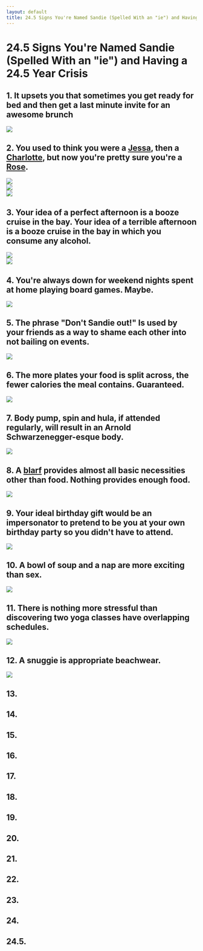 ```yaml
---
layout: default
title: 24.5 Signs You're Named Sandie (Spelled With an "ie") and Having a 24.5 Year Crisis
---
```


24.5 Signs You're Named Sandie (Spelled With an "ie") and Having a 24.5 Year Crisis
====

## 1. It upsets you that sometimes you get ready for bed and then get a last minute invite for an awesome brunch

<img src="http://i.imgur.com/3PHN92C.gif">

## 2. You used to think you were a [Jessa](http://girls.wikia.com/wiki/Jessa_Johansson), then a [Charlotte](http://en.wikipedia.org/wiki/Charlotte_York), but now you're pretty sure you're a [Rose](http://en.wikipedia.org/wiki/Rose_Nylund).

<img src="http://i.imgur.com/ZxvGoSn.gif">
<br>
<img src="http://i.imgur.com/dQZGCtR.gif">
<br>
<img src="http://i.imgur.com/pUelPh0.gif">

## 3. Your idea of a perfect afternoon is a booze cruise in the bay. Your idea of a terrible afternoon is a booze cruise in the bay in which you consume any alcohol.

<img src="http://i.imgur.com/6Z3Wz2C.gif">
<br>
<img src="http://i.imgur.com/hVEie7V.gif">

## 4. You're always down for weekend nights spent at home playing board games. Maybe.

<img src="http://i.imgur.com/sOv1uUK.gif">

## 5. The phrase "Don't Sandie out!" Is used by your friends as a way to shame each other into not bailing on events.

<img src="http://i.imgur.com/UiRxfUH.gif">

## 6. The more plates your food is split across, the fewer calories the meal contains. Guaranteed.

<img src="http://i.imgur.com/KgtUDuj.jpg">

## 7. Body pump, spin and hula, if attended regularly, will result in an Arnold Schwarzenegger-esque body.

<img src="http://i.imgur.com/7ol8Jhm.gif">

## 8. A [blarf](http://store.americanapparel.net/the-circle-scarf_rsa0503s) provides almost all basic necessities other than food. Nothing provides enough food.

<img src="http://i.imgur.com/ybCMB6C.jpg">

## 9. Your ideal birthday gift would be an impersonator to pretend to be you at your own birthday party so you didn't have to attend.

<img src="http://i.imgur.com/xKoOpTA.jpg">

## 10. A bowl of soup and a nap are more exciting than sex.

<img src="http://i.imgur.com/MAUR9N5.gif">

## 11. There is nothing more stressful than discovering two yoga classes have overlapping schedules.

<img src="http://i.imgur.com/WW2LsBj.gif">

## 12. A snuggie is appropriate beachwear.

<img src="http://i.imgur.com/W4jhS6Q.jpg">

## 13. 

## 14. 

## 15. 

## 16. 

## 17. 

## 18. 

## 19.

## 20.

## 21. 

## 22. 

## 23.

## 24.

## 24.5.

